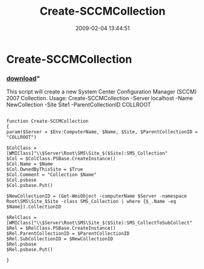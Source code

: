 ﻿---
pid:            850
parent:         0
children:       
poster:         Andy S
title:          Create-SCCMCollection
date:           2009-02-04 13:44:51
format:         posh
---

# Create-SCCMCollection

### [download](850.ps1)"

This script will create a new System Center Configuration Manager (SCCM) 2007 Collection.
Usage:
Create-SCCMCollection -Server localhost -Name NewCollection -Site Site1 -ParentCollectionID COLLROOT

```posh

function Create-SCCMCollection
{
param($Server = $Env:ComputerName, $Name, $Site, $ParentCollectionID = "COLLROOT")

$ColClass = [WMIClass]"\\$Server\Root\SMS\Site_$($Site):SMS_Collection"
$Col = $ColClass.PSBase.CreateInstance()
$Col.Name = $Name
$Col.OwnedByThisSite = $True
$Col.Comment = "Collection $Name"
$Col.psbase
$Col.psbase.Put()

$NewCollectionID = (Get-WmiObject -computerName $Server -namespace Root\SMS\Site_$Site -class SMS_Collection | where {$_.Name -eq $Name}).CollectionID
				
$RelClass = [WMIClass]"\\$Server\Root\SMS\Site_$($Site):SMS_CollectToSubCollect"
$Rel = $RelClass.PSBase.CreateInstance()
$Rel.ParentCollectionID = $ParentCollectionID
$Rel.SubCollectionID = $NewCollectionID
$Rel.psbase
$Rel.psbase.Put()

}

```
